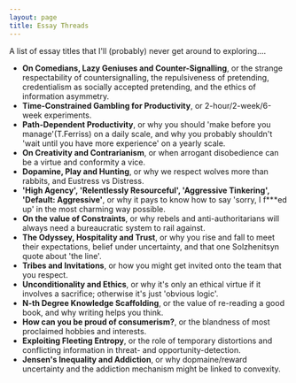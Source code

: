 ```yaml
---
layout: page
title: Essay Threads
---
```


A list of essay titles that I'll (probably) never get around to exploring....

* **On Comedians, Lazy Geniuses and Counter-Signalling**, or the strange respectability of countersignalling, the repulsiveness of pretending, credentialism as socially accepted pretending, and the ethics of information asymmetry.
* **Time-Constrained Gambling for Productivity**, or 2-hour/2-week/6-week experiments.
* **Path-Dependent Productivity**, or why you should 'make before you manage'(T.Ferriss) on a daily scale, and why you probably shouldn't 'wait until you have more experience' on a yearly scale.
* **On Creativity and Contrarianism**, or when arrogant disobedience can be a virtue and conformity a vice.
* **Dopamine, Play and Hunting**, or why we respect wolves more than rabbits, and Eustress vs Distress.
* **'High Agency', 'Relentlessly Resourceful', 'Aggressive Tinkering', 'Default: Aggressive'**, or why it pays to know how to say 'sorry, I f\*\*\*ed up' in the most charming way possible.
* **On the value of Constraints**, or why rebels and anti-authoritarians will always need a bureaucratic system to rail against.
* **The Odyssey, Hospitality and Trust**, or why you rise and fall to meet their expectations, belief under uncertainty, and that one Solzhenitsyn quote about 'the line'. 
* **Tribes and Invitations**, or how you might get invited onto the team that you respect.
* **Unconditionality and Ethics**, or why it's only an ethical virtue if it involves a sacrifice; otherwise it's just 'obvious logic'.
* **N-th Degree Knowledge Scaffolding**, or the value of re-reading a good book, and why writing helps you think.
* **How can you be proud of consumerism?**, or the blandness of most proclaimed hobbies and interests.
* **Exploiting Fleeting Entropy**, or the role of temporary distortions and conflicting information in threat- and opportunity-detection.
* **Jensen's Inequality and Addiction**, or why dopmaine/reward uncertainty and the addiction mechanism might be linked to convexity.

